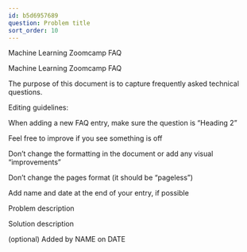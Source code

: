 ```yaml
---
id: b5d6957689
question: Problem title
sort_order: 10
---
```


Machine Learning Zoomcamp FAQ

Machine Learning Zoomcamp FAQ

The purpose of this document is to capture frequently asked technical questions.

Editing guidelines:

When adding a new FAQ entry, make sure the question is “Heading 2”

Feel free to improve if you see something is off

Don’t change the formatting in the document or add any visual “improvements”

Don’t change the pages format (it should be “pageless”)

Add name and date at the end of your entry, if possible

Problem description

Solution description

(optional) Added by NAME on DATE

